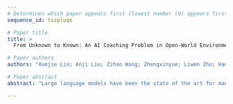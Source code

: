 ```yaml
--- 
# Determines which paper appears first (lowest number (0) appears first)
sequence_id: txzpluqe

# Paper title 
title: >
  From Unknown to Known: An AI Coaching Problem in Open-World Environments

# Paper authors 
authors: "Xuejie Liu; Anji Liu; Zihao Wang; Zhengxinyue; Liwen Zhu; Haobo Fu; Yitao Liang"

# Paper abstract 
abstract: "Large language models have been the state of the art for many tasks. Yet, whether their own competence can be beneficial to human learning of those tasks remains uncertain. We hypothesize the key is whether we can successfully infer the unknown-to-known reasoning process behind completing those tasks. We further ground the helping into two modules, router design and active helper. Tested on the popular open-world sandbox game Minecraft, our method consistently surpasses the performance of commonly used large language models."

--- 
```

